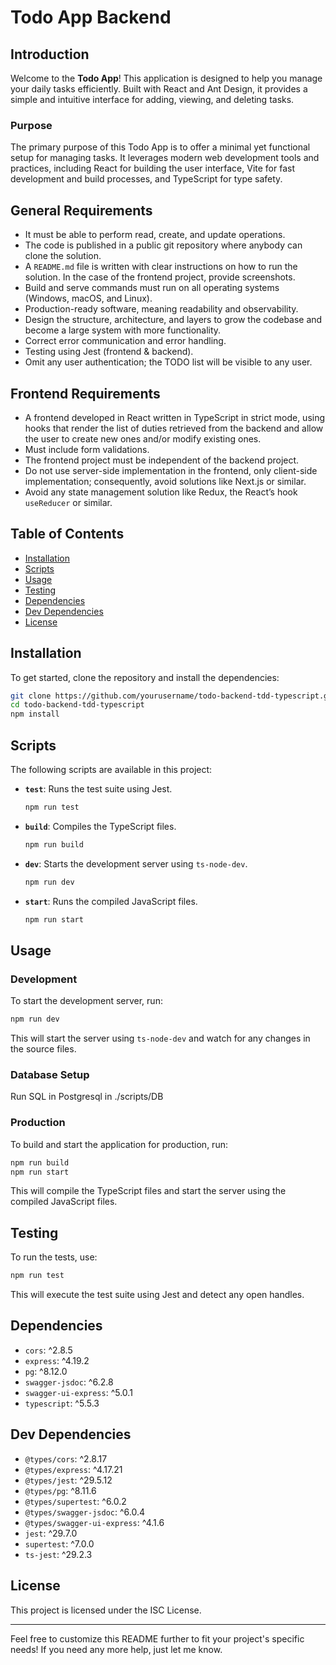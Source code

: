 # Todo App Backend

## Introduction

Welcome to the **Todo App**! This application is designed to help you manage your daily tasks efficiently. Built with React and Ant Design, it provides a simple and intuitive interface for adding, viewing, and deleting tasks.

### Purpose

The primary purpose of this Todo App is to offer a minimal yet functional setup for managing tasks. It leverages modern web development tools and practices, including React for building the user interface, Vite for fast development and build processes, and TypeScript for type safety.

## General Requirements

- It must be able to perform read, create, and update operations.
- The code is published in a public git repository where anybody can clone the solution.
- A `README.md` file is written with clear instructions on how to run the solution. In the case of the frontend project, provide screenshots.
- Build and serve commands must run on all operating systems (Windows, macOS, and Linux).
- Production-ready software, meaning readability and observability.
- Design the structure, architecture, and layers to grow the codebase and become a large system with more functionality.
- Correct error communication and error handling.
- Testing using Jest (frontend & backend).
- Omit any user authentication; the TODO list will be visible to any user.

## Frontend Requirements

- A frontend developed in React written in TypeScript in strict mode, using hooks that render the list of duties retrieved from the backend and allow the user to create new ones and/or modify existing ones.
- Must include form validations.
- The frontend project must be independent of the backend project.
- Do not use server-side implementation in the frontend, only client-side implementation; consequently, avoid solutions like Next.js or similar.
- Avoid any state management solution like Redux, the React’s hook `useReducer` or similar.

## Table of Contents

- [Installation](#installation)
- [Scripts](#scripts)
- [Usage](#usage)
- [Testing](#testing)
- [Dependencies](#dependencies)
- [Dev Dependencies](#dev-dependencies)
- [License](#license)

## Installation

To get started, clone the repository and install the dependencies:

```sh
git clone https://github.com/yourusername/todo-backend-tdd-typescript.git
cd todo-backend-tdd-typescript
npm install
```

## Scripts

The following scripts are available in this project:

- **`test`**: Runs the test suite using Jest.
  ```sh
  npm run test
  ```

- **`build`**: Compiles the TypeScript files.
  ```sh
  npm run build
  ```

- **`dev`**: Starts the development server using `ts-node-dev`.
  ```sh
  npm run dev
  ```

- **`start`**: Runs the compiled JavaScript files.
  ```sh
  npm run start
  ```

## Usage

### Development

To start the development server, run:

```sh
npm run dev
```

This will start the server using `ts-node-dev` and watch for any changes in the source files.

### Database Setup
Run SQL in Postgresql in ./scripts/DB

### Production

To build and start the application for production, run:

```sh
npm run build
npm run start
```

This will compile the TypeScript files and start the server using the compiled JavaScript files.

## Testing

To run the tests, use:

```sh
npm run test
```

This will execute the test suite using Jest and detect any open handles.

## Dependencies

- `cors`: ^2.8.5
- `express`: ^4.19.2
- `pg`: ^8.12.0
- `swagger-jsdoc`: ^6.2.8
- `swagger-ui-express`: ^5.0.1
- `typescript`: ^5.5.3

## Dev Dependencies

- `@types/cors`: ^2.8.17
- `@types/express`: ^4.17.21
- `@types/jest`: ^29.5.12
- `@types/pg`: ^8.11.6
- `@types/supertest`: ^6.0.2
- `@types/swagger-jsdoc`: ^6.0.4
- `@types/swagger-ui-express`: ^4.1.6
- `jest`: ^29.7.0
- `supertest`: ^7.0.0
- `ts-jest`: ^29.2.3

## License

This project is licensed under the ISC License.

---

Feel free to customize this README further to fit your project's specific needs! If you need any more help, just let me know.
